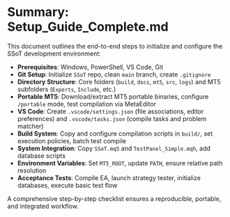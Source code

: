 # Summary: Setup_Guide_Complete.md

This document outlines the end-to-end steps to initialize and configure the SSoT development environment:

- **Prerequisites**: Windows, PowerShell, VS Code, Git
- **Git Setup**: Initialize `SSoT` repo, clean `main` branch, create `.gitignore`
- **Directory Structure**: Core folders (`build`, `docs`, `mt5`, `src`, `logs`) and MT5 subfolders (`Experts`, `Include`, etc.)
- **Portable MT5**: Download/extract MT5 portable binaries, configure `/portable` mode, test compilation via MetaEditor
- **VS Code**: Create `.vscode/settings.json` (file associations, editor preferences) and `.vscode/tasks.json` (compile tasks and problem matcher)
- **Build System**: Copy and configure compilation scripts in `build/`, set execution policies, batch test compile
- **System Integration**: Copy `SSoT.mq5` and `TestPanel_Simple.mqh`, add database scripts
- **Environment Variables**: Set `MT5_ROOT`, update `PATH`, ensure relative path resolution
- **Acceptance Tests**: Compile EA, launch strategy tester, initialize databases, execute basic test flow

A comprehensive step-by-step checklist ensures a reproducible, portable, and integrated workflow.
